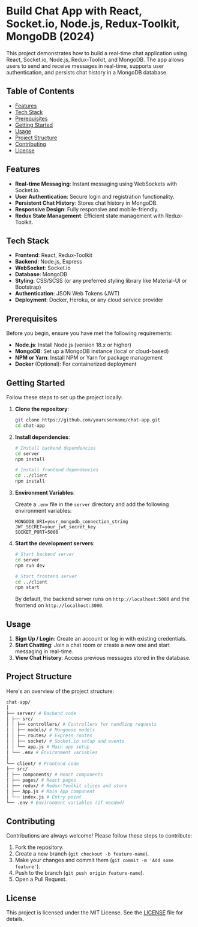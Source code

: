 # Build Chat App with React, Socket.io, Node.js, Redux-Toolkit, MongoDB (2024)

This project demonstrates how to build a real-time chat application using React, Socket.io, Node.js, Redux-Toolkit, and MongoDB. The app allows users to send and receive messages in real-time, supports user authentication, and persists chat history in a MongoDB database.

## Table of Contents

- [Features](#features)
- [Tech Stack](#tech-stack)
- [Prerequisites](#prerequisites)
- [Getting Started](#getting-started)
- [Usage](#usage)
- [Project Structure](#project-structure)
- [Contributing](#contributing)
- [License](#license)

## Features

- **Real-time Messaging**: Instant messaging using WebSockets with Socket.io.
- **User Authentication**: Secure login and registration functionality.
- **Persistent Chat History**: Stores chat history in MongoDB.
- **Responsive Design**: Fully responsive and mobile-friendly.
- **Redux State Management**: Efficient state management with Redux-Toolkit.

## Tech Stack

- **Frontend**: React, Redux-Toolkit
- **Backend**: Node.js, Express
- **WebSocket**: Socket.io
- **Database**: MongoDB
- **Styling**: CSS/SCSS (or any preferred styling library like Material-UI or Bootstrap)
- **Authentication**: JSON Web Tokens (JWT)
- **Deployment**: Docker, Heroku, or any cloud service provider

## Prerequisites

Before you begin, ensure you have met the following requirements:

- **Node.js**: Install Node.js (version 18.x or higher)
- **MongoDB**: Set up a MongoDB instance (local or cloud-based)
- **NPM or Yarn**: Install NPM or Yarn for package management
- **Docker** (Optional): For containerized deployment

## Getting Started

Follow these steps to set up the project locally:

1. **Clone the repository**:

   ```bash
   git clone https://github.com/yourusername/chat-app.git
   cd chat-app
   ```

2. **Install dependencies**:

   ```bash
   # Install backend dependencies
   cd server
   npm install

   # Install frontend dependencies
   cd ../client
   npm install
   ```

3. **Environment Variables**:

   Create a `.env` file in the `server` directory and add the following environment variables:

   ```env
   MONGODB_URI=your_mongodb_connection_string
   JWT_SECRET=your_jwt_secret_key
   SOCKET_PORT=5000
   ```

4. **Start the development servers**:

   ```bash
   # Start backend server
   cd server
   npm run dev

   # Start frontend server
   cd ../client
   npm start
   ```

   By default, the backend server runs on `http://localhost:5000` and the frontend on `http://localhost:3000`.

## Usage

1. **Sign Up / Login**: Create an account or log in with existing credentials.
2. **Start Chatting**: Join a chat room or create a new one and start messaging in real-time.
3. **View Chat History**: Access previous messages stored in the database.

## Project Structure

Here's an overview of the project structure:

```bash
chat-app/
│
├── server/ # Backend code
│ ├── src/
│ │ ├── controllers/ # Controllers for handling requests
│ │ ├── models/ # Mongoose models
│ │ ├── routes/ # Express routes
│ │ ├── socket/ # Socket.io setup and events
│ │ └── app.js # Main app setup
│ └── .env # Environment variables
│
└── client/ # Frontend code
├── src/
│ ├── components/ # React components
│ ├── pages/ # React pages
│ ├── redux/ # Redux-Toolkit slices and store
│ ├── App.js # Main App component
│ └── index.js # Entry point
└── .env # Environment variables (if needed)

```

## Contributing

Contributions are always welcome! Please follow these steps to contribute:

1. Fork the repository.
2. Create a new branch (`git checkout -b feature-name`).
3. Make your changes and commit them (`git commit -m 'Add some feature'`).
4. Push to the branch (`git push origin feature-name`).
5. Open a Pull Request.

## License

This project is licensed under the MIT License. See the [LICENSE](LICENSE) file for details.
